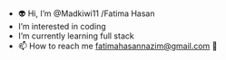 - 👽 Hi, I’m @Madkiwi11 /Fatima Hasan
- I’m interested in coding
- I’m currently learning full stack
- 📫 How to reach me 
fatimahasannazim@gmail.com
🧡
<!---
Madkiwi11/Madkiwi11 is a ✨ special ✨ repository because its `README.md` (this file) appears on your GitHub profile.
You can click the Preview link to take a look at your changes.
--->
